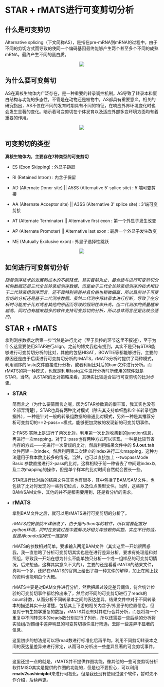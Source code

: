 # STAR + rMATS进行可变剪切分析

## **什么是可变剪切**

Alternative splicing（下文简称AS），是指在pre-mRNA到mRNA的过程中，由于不同的剪切方式而导致的使同一个编码基因最终能够产生两个甚至多个不同的成熟mRNA，最终产生不同的蛋白质。

<div align=center>
    <img src="http://m.qpic.cn/psc?/V51NSOlG0cbRtI3iJHfC0wBw0e4HDL1n/45NBuzDIW489QBoVep5mcUz49aKHEjBoZ51WepJgCXtTLciBvjwANrdG67ZafYDR6fpifIew1jQYxRCLpPV7IlsK4Nv0Yk.uJKxgyIvKm18!/b&bo=wgHHAQAAAAABFzU!&rf=viewer_4">
</div>


## **为什么要可变剪切**

AS在真核生物体内广泛存在，是一种重要的转录调控机制。AS导致了转录本和蛋白结构与功能的多态性，不管是在动物还是植物中，AS都具有重要意义。相关的研究指出，AS不仅在不同的发育时期具有不同的特征，在响应外界环境变化时也会发生显著的变化。暗示着可变剪切在个体发育以及适应外部多变环境方面均有着重要的作用。

<div align=center>
    <img src="http://m.qpic.cn/psc?/V51NSOlG0cbRtI3iJHfC0wBw0e4HDL1n/45NBuzDIW489QBoVep5mcdCJYZykW91FFjpMWtTwFGvOrb9Ik8u0.SFzI2cPqiSN*l2NzsB0CI8OEfdDgX37N8Q3MrXvXO8sBSHBaMkxxTs!/b&bo=qAJWAQAAAAABF80!&rf=viewer_4">
</div>


  ## **可变剪切的类型**

**真核生物体内，主要存在7种类型的可变剪切**

* ES (Exon Skipping) : 外显子跳跃

* RI (Retained Intron) : 内含子保留

* AD (Alternate Donor site) || A5SS (Alternative 5' splice site) : 5'端可变剪接

* AA (Alternate Acceptor site) || A3SS (Alternative 3' splice site) : 3'端可变剪接

* AT (Alternate Terminator) || Alternative first exon : 第一个外显子发生改变

* AP (Alternate Promoter) || Alternative last exon : 最后一个外显子发生改变

* ME (Mutually Exclusive exon) : 外显子选择性跳跃

<div align=center>
    <img src="http://m.qpic.cn/psc?/V51NSOlG0cbRtI3iJHfC0wBw0e4HDL1n/45NBuzDIW489QBoVep5mcdCJYZykW91FFjpMWtTwFGtIFRo6xKQxFz5U0RCqawipwUChc0znjbDStfhHwiSUS.Az47INp2xPt2kwQrxw1XE!/b&bo=qgKEAgAAAAABFx4!&rf=viewer_4">
</div>


## **如何进行可变剪切分析**

*随着测序技术的发展和成本的不断降低，其实目前为止，最合适与进行可变剪切分析的数据还是三代全长转录组测序数据，但是由于三代全长转录组测序的技术相较于二代转录组测序而言，还不算特别完善并且价格也稍微偏高，所以目前对于可变剪切的分析还是基于二代测序数据。虽然二代测序将转录本进行打断，导致了在分析时可能由于比对或者其他的原因而导致的假阳性率升高，但二代测序的质量越来越高，同时也有越来越多的软件支持可变剪切的分析，所以总体而言还是比较合适的。*

<font size=5>**STAR + rMATS**</font>

拿到测序数据之后第一步当然是进行比对（至于质控的环节这里不叙述），至于为什么这里要使用STAR进行align，之前的博文我也有提到，其实不是只有STAR能够进行可变剪切分析的比对，其他的包括HISAT，BOWTIE等都能够进行。主要的原因还是由于后续进行可变剪切分析的rMATS，rMATS分析时提供了两种模式，利用测序的fastq文件直接进行分析，或者利用比对后的bam文件进行分析。而rMATS的第一种模式，也就是利用fastq文件进行分析时所使用的软件就是STAR，当然，从STAR的比对策略来看，其确实比较适合进行可变剪切的比对步骤。

* <font size=4>**STAR**</font>

  简而言之（为什么要简而言之呢，因为STAR参数真的很丰富，我其实也没有全部弄清楚），STAR也具有两种比对模式（除去其支持单细胞和全长转录组数据外），一种是针对一般的转录组数据的普通比对模式，另外一种是其推荐分析可变剪切的==2-pass==模式，能够更加灵敏的发现新的可变剪切事件。

  2-PASS 实际上是进行了两次比对，利用第一次比对收集到的junction信息，再进行一次mapping。对于2-pass也有两种方式可以实现，一种是比较节省内存的方式——先进行一次常规的比对，然后利用结果文件中的 **SJ.out.tab** 文件再建一次index，然后利用第二次建立的index进行二次mapping，这种方法适用于样本数比较多的情况。当然，也可以直接加上 --twopassMode Basic 参数直接进行2-pass的比对。这样相较于前一种省去了中间建index以及二次mapping的操作，但是单个样本的比对时间自然就会要长一些。

  STAR进行比对后的结果文件其实也有很多，其中包括了BAM/SAM文件，也包括了比对时发现的一些剪切位点，以及位点类型文件。当然，这些除了BAM/SAM文件，其他的并不是都需要用到，还是看分析的需求。

* <font size=4>**rMATS**</font>

  拿到BAM文件之后，就可以用rMATS进行可变剪切的分析了。

  *rMATS的安装就不详细说了，由于是Python写的软件，所以需要配置好python环境，同时在安装过程中要解决好相关库依赖的问题。实在不行的话，就推荐conda保姆式一键服务*

  rMATS的参数相对简单，要求输入两组BAM文件（其实这里一开始很困惑我，我一直忽略了分析可变剪切其实也是在进行差异分析，要求有处理组和对照组，导致我一开始在想为什么不能单独只分析一个或一组样品的可变剪切情况，后来想通，这样其实意义不大的）。主要的还是看看rMATS的结果文件，真叫一个多，还好在rMATS的官网上给出了每一种文件的解释，加上在网上找的资料也能明白个大概。

  rMATS主要是对BAM文件进行分析，然后把超过设定差异阈值，符合统计检验的可变剪切事件都给拎出来了，然后对不同的可变剪切进行了reads的count计数，从而分析不同转录本之间的表达差异。结果文件中对于不同转录本的描述其实十分清楚，包括其上下游的相关内含子/外显子的位置信息，但是对于有生物学重复的数据，rMATS并没有对其进行合并分析，而是将每一个重复中不同转录本的reads数分别进行了列示，所以还需要一些后续的分析将实验组/对照组中差异明显的可变剪切事件进行筛选，去除一些差异不显著的信息。

  这里初步的想法是可以将read数进行标准化后再平均，利用不同剪切转录本之间的表达量差异来进行界定，从而可以分析出一些差异显著的可变剪切事件。

  ***

  这里还提一点的就是，rMATS并不提供作图功能，像其他的一些可变剪切分析软件MISO其实是提供的作图的功能的，但是也不要担心，可以利用****rmats2sashimiplot****来进行可视化，但是我还没有使用过这个软件，暂时先不作介绍，后续再更。

  


